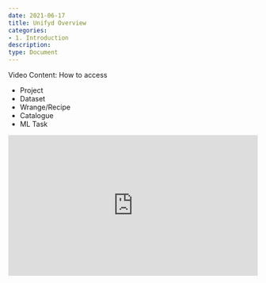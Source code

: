 ```yaml
---
date: 2021-06-17
title: Unifyd Overview
categories:
- 1. Introduction
description:
type: Document
---
```



Video Content: How to access
* Project
* Dataset
* Wrange/Recipe
* Catalogue
* ML Task


<div style="position: relative; padding-bottom: 56.25%; height: 0;"><iframe src="https://www.loom.com/embed/e5dcf081f900467385a8427c4c6149fd" frameborder="0" webkitallowfullscreen mozallowfullscreen allowfullscreen style="position: absolute; top: 0; left: 0; width: 100%; height: 100%;"></iframe></div>
